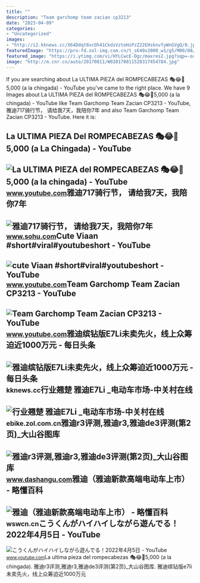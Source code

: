 ```yaml
---
title: ""
description: "Team garchomp team zacian cp3213"
date: "2023-04-09"
categories:
- "Uncategorized"
images:
- "http://i2.kknews.cc/X64Ddqt8vcOh41CkdsVztoHsPzZ22EHsknvfyWnGVgQ/0.jpg"
featuredImage: "https://pro-fd.zol-img.com.cn/t_s640x2000_w1/g5/M00/08/0F/ChMkJls8ZWyIfdv5AAXSlotAnlcAApeMQG2WnsABdKu968.jpg"
featured_image: "https://i.ytimg.com/vi/HYLCwcE-Dgc/maxres2.jpg?sqp=-oaymwEoCIAKENAF8quKqQMcGADwAQH4AYwCgALgA4oCDAgAEAEYRSBHKGUwDw==&amp;rs=AOn4CLC_ulBvmvqa2cf2uT56Qfk3FCYaDA"
image: "http://m.cnr.cn/auto/20170811/W020170811528317454784.jpg"
---
```


If you are searching about La ULTIMA PIEZA del ROMPECABEZAS 🎭😂🧘5,000 (a la chingada) - YouTube you've came to the right place. We have 9 Images about La ULTIMA PIEZA del ROMPECABEZAS 🎭😂🧘5,000 (a la chingada) - YouTube like Team Garchomp Team Zacian CP3213 - YouTube, 雅迪717骑行节， 请给我7天，我陪你7年 and also Team Garchomp Team Zacian CP3213 - YouTube. Here it is:

La ULTIMA PIEZA Del ROMPECABEZAS 🎭😂🧘5,000 (a La Chingada) - YouTube
-------------------------------------------------------------------

 ![La ULTIMA PIEZA del ROMPECABEZAS 🎭😂🧘5,000 (a la chingada) - YouTube](https://i.ytimg.com/vi/KdZ3OosEZ6s/hq2.jpg?sqp=-oaymwEoCOADEOgC8quKqQMcGADwAQH4Ad4EgAK4CIoCDAgAEAEYZSBMKGMwDw==&rs=AOn4CLCfzFvJaPoNerKMbSKycXF-fCyaDA) <small>www.youtube.com</small>雅迪717骑行节， 请给我7天，我陪你7年
---------------------

 ![雅迪717骑行节， 请给我7天，我陪你7年](http://5b0988e595225.cdn.sohucs.com/images/20180723/ca6257a0515f4a61aa671cd579087400.jpeg) <small>www.sohu.com</small>Cute Viaan #short#viral#youtubeshort - YouTube
----------------------------------------------

 ![cute Viaan #short#viral#youtubeshort - YouTube](https://i.ytimg.com/vi/oPb6FcYADA0/hq2.jpg?sqp=-oaymwEoCOADEOgC8quKqQMcGADwAQH4Ac4FgAKACooCDAgAEAEYZSBdKE4wDw==&rs=AOn4CLCUQw-VGHZGEBpxjRVtchxVuCjbhQ) <small>www.youtube.com</small>Team Garchomp Team Zacian CP3213 - YouTube
------------------------------------------

 ![Team Garchomp Team Zacian CP3213 - YouTube](https://i.ytimg.com/vi/HYLCwcE-Dgc/maxres2.jpg?sqp=-oaymwEoCIAKENAF8quKqQMcGADwAQH4AYwCgALgA4oCDAgAEAEYRSBHKGUwDw==&rs=AOn4CLC_ulBvmvqa2cf2uT56Qfk3FCYaDA) <small>www.youtube.com</small>雅迪缤钻版E7Li未卖先火，线上众筹迫近1000万元 - 每日头条
---------------------------------

 ![雅迪缤钻版E7Li未卖先火，线上众筹迫近1000万元 - 每日头条](http://i2.kknews.cc/X64Ddqt8vcOh41CkdsVztoHsPzZ22EHsknvfyWnGVgQ/0.jpg) <small>kknews.cc</small>行业翘楚 雅迪E7Li \_电动车市场-中关村在线
-------------------------

 ![行业翘楚 雅迪E7Li _电动车市场-中关村在线](https://pro-fd.zol-img.com.cn/t_s640x2000_w1/g5/M00/08/0F/ChMkJls8ZWyIfdv5AAXSlotAnlcAApeMQG2WnsABdKu968.jpg) <small>ebike.zol.com.cn</small>雅迪r3评测,雅迪r3,雅迪de3评测(第2页)\_大山谷图库
-------------------------------

 ![雅迪r3评测,雅迪r3,雅迪de3评测(第2页)_大山谷图库](http://m.cnr.cn/auto/20170811/W020170811528317454784.jpg) <small>www.dashangu.com</small>雅迪（雅迪新款高端电动车上市） - 略懂百科
----------------------

 ![雅迪（雅迪新款高端电动车上市） - 略懂百科](http://wswcn.cn/wp-content/uploads/2022/08/ad45c304a9b9988d80a520313c9e1337.jpg) <small>wswcn.cn</small>こうくんがハイハイしながら遊んでる！2022年4月5日 - YouTube
-------------------------------------

 ![こうくんがハイハイしながら遊んでる！2022年4月5日 - YouTube](https://i.ytimg.com/vi/H2fAEMesIjo/maxresdefault.jpg?sqp=-oaymwEmCIAKENAF8quKqQMa8AEB-AH-CYAC0AWKAgwIABABGGUgXyhTMA8=&rs=AOn4CLCJYSghky0o-ilndxvg6fCYAda1ug) <small>www.youtube.com</small>La ultima pieza del rompecabezas 🎭😂🧘5,000 (a la chingada). 雅迪r3评测,雅迪r3,雅迪de3评测(第2页)\_大山谷图库. 雅迪缤钻版e7li未卖先火，线上众筹迫近1000万元
